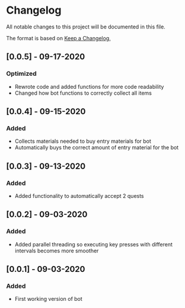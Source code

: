 # Changelog

All notable changes to this project will be documented in this file.

The format is based on [Keep a Changelog](https://keepachangelog.com/en/1.0.0/),

## [0.0.5] - 09-17-2020

### Optimized

- Rewrote code and added functions for more code readability
- Changed how bot functions to correctly collect all items

## [0.0.4] - 09-15-2020

### Added

- Collects materials needed to buy entry materials for bot
- Automatically buys the correct amount of entry material for the bot

## [0.0.3] - 09-13-2020

### Added

- Added functionality to automatically accept 2 quests

## [0.0.2] - 09-03-2020

### Added

- Added parallel threading so executing key presses with different intervals becomes more smoother

## [0.0.1] - 09-03-2020

### Added

- First working version of bot
